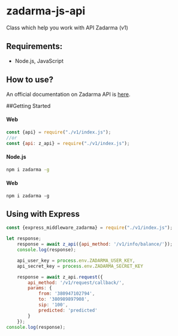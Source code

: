 # zadarma-js-api
Class which help you work with API Zadarma (v1)

## Requirements:
- Node.js, JavaScript

## How to use?
An official documentation on Zadarma API is [here](https://zadarma.com/support/api/).

##Getting Started

#### Web
```js
const {api} = require("./v1/index.js");
//or
const {api: z_api} = require("./v1/index.js");
```

#### Node.js
```bash
npm i zadarma -g
```

#### Web
```shell
npm i zadarma -g
```

## Using with Express
```js
const {express_middleware_zadarma} = require("./v1/index.js");
```

```js
let response;
    response = await z_api({api_method: '/v1/info/balance/'});
    console.log(response);

    api_user_key = process.env.ZADARMA_USER_KEY,
    api_secret_key = process.env.ZADARMA_SECRET_KEY

    response = await z_api.request({
        api_method: '/v1/request/callback/',
        params: {
            from: '380947102794',
            to: '380989897908',
            sip: '100',
            predicted: 'predicted'
        }
    });
console.log(response);
```





